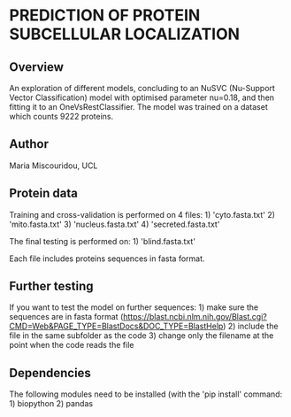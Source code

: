 # PREDICTION OF PROTEIN SUBCELLULAR LOCALIZATION

## Overview
An exploration of different models, concluding to an NuSVC (Nu-Support Vector Classification) model with optimised parameter nu=0.18, and then fitting it to an OneVsRestClassifier. 
The model was trained on a dataset which counts 9222 proteins. 

## Author
Maria Miscouridou, UCL

## Protein data

Training and cross-validation is performed on 4 files:
    1) 'cyto.fasta.txt'
    2) 'mito.fasta.txt'
    3) 'nucleus.fasta.txt'
    4) 'secreted.fasta.txt'
    
The final testing is performed on:
    1) 'blind.fasta.txt'

Each file includes proteins sequences in fasta format.


## Further testing

If you want to test the model on further sequences:
    1) make sure the sequences are in fasta format
    (https://blast.ncbi.nlm.nih.gov/Blast.cgi?CMD=Web&PAGE_TYPE=BlastDocs&DOC_TYPE=BlastHelp)
    2) include the file in the same subfolder as the code
    3) change only the filename at the point when the code reads the file 

## Dependencies
The following modules need to be installed (with the 'pip install' command:
    1) biopython
    2) pandas
